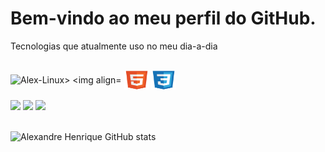 # Bem-vindo ao meu perfil do GitHub.
Tecnologias que atualmente uso no meu dia-a-dia
<div style="display: inline_block"><br>
  <img align="center" height= "30" width="40" src="https://cdn.jsdelivr.net/gh/devicons/devicon/icons/linux/linux-original.svg" height="40" alt="Alex-Linux>
  <img align="center" alt="Alex-Js" height="30" width="40" src="https://raw.githubusercontent.com/devicons/devicon/master/icons/javascript/javascript-plain.svg">
  <img align="center" alt="Alex-HTML" height="30" width="40" src="https://raw.githubusercontent.com/devicons/devicon/master/icons/html5/html5-original.svg">
  <img align="center" alt="Alex-CSS" height="30" width="40" src="https://raw.githubusercontent.com/devicons/devicon/master/icons/css3/css3-original.svg">
</div>
<br>
<div>
  <a href="https://www.linkedin.com/in/alexandre-henrique-3b880064/" target="_blank" rel="noopener noreferrer"><img src="https://img.shields.io/badge/-LinkedIn-%230077B5?style=for-the-badge&logo=linkedin&logoColor=white"></a> 
  <a href="mailto:"><img src="https://img.shields.io/badge/Gmail-D14836?style=for-the-badge&logo=gmail&logoColor=white"></a>
  <a href="https://t.me/reptilnossauro"><img src="https://res.cloudinary.com/practicaldev/image/fetch/s--ncjxKj5a--/c_limit%2Cf_auto%2Cfl_progressive%2Cq_auto%2Cw_880/https://img.shields.io/badge/Telegram-2CA5E0%3Fstyle%3Dfor-the-badge%26logo%3Dtelegram%26logoColor%3Dwhite"></a>
</div>
<br>

![Alexandre Henrique GitHub stats](https://github-readme-stats.vercel.app/api?username=Alexandre-Henrique-04&show_icons=true&theme=dracula)
